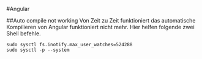 #Angular

##Auto compile not working
Von Zeit zu Zeit funktioniert das automatische Kompilieren von Angular funktioniert nicht mehr. Hier helfen folgende zwei Shell befehle.

```
sudo sysctl fs.inotify.max_user_watches=524288
sudo sysctl -p --system
```
